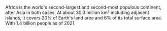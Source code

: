 Africa is the world's second-largest and second-most populous continent, after Asia in both cases. At about 30.3 million km² including adjacent islands, it covers 20% of Earth's land area and 6% of its total surface area. With 1.4 billion people as of 2021.